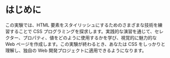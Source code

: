 # はじめに

この実験では、HTML 要素をスタイリッシュにするためのさまざまな技術を練習することで CSS プログラミングを探求します。実践的な演習を通じて、セレクター、プロパティ、値をどのように使用するかを学び、視覚的に魅力的な Web ページを作成します。この実験が終わるとき、あなたは CSS をしっかりと理解し、独自の Web 開発プロジェクトに適用できるようになります。
